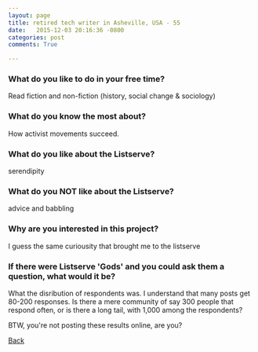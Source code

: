 ```yaml
---
layout: page
title: retired tech writer in Asheville, USA - 55
date:   2015-12-03 20:16:36 -0800
categories: post
comments: True

---
```


### What do you like to do in your free time?
<p>Read fiction and non-fiction (history, social change & sociology)</p>

### What do you know the most about?
<p>How activist movements succeed.</p>

### What do you like about the Listserve?
<p>serendipity</p>

### What do you NOT like about the Listserve?
<p>advice and babbling</p>

### Why are you interested in this project?
<p>I guess the same curiousity that brought me to the listserve</p>

### If there were Listserve 'Gods' and you could ask them a question, what would it be?
<p>What the disribution of respondents was. I understand that many posts get 80-200 responses. Is there a mere community of say 300 people that respond often, or is there a long tail, with 1,000 among the respondents?

BTW, you're not posting these results online, are you?</p>

[Back][1]

[1]: /responders/all